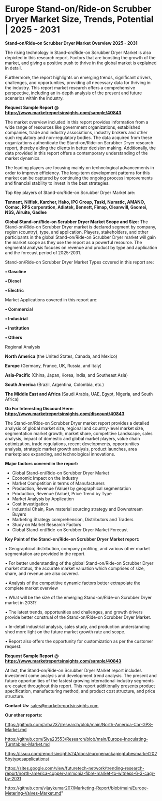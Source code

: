 # Europe Stand-on/Ride-on Scrubber Dryer Market Size, Trends, Potential | 2025 - 2031

<Strong> Stand-on/Ride-on Scrubber Dryer Market Overview 2025 - 2031</strong>

The rising technology in Stand-on/Ride-on Scrubber Dryer Market is also depicted in this research report. Factors that are boosting the growth of the market, and giving a positive push to thrive in the global market is explained in detail.

Furthermore, the report highlights on emerging trends, significant drivers, challenges, and opportunities, providing all necessary data for thriving in the industry. This report market research offers a comprehensive perspective, including an in-depth analysis of the present and future scenarios within the industry.

<strong>Request Sample Report @ <a href=https://www.marketreportsinsights.com/sample/40843>https://www.marketreportsinsights.com/sample/40843</a></strong>

The market overview included in this report provides information from a wide range of resources like government organizations, established companies, trade and industry associations, industry brokers and other such regulatory and non-regulatory bodies. The data acquired from these organizations authenticate the Stand-on/Ride-on Scrubber Dryer research report, thereby aiding the clients in better decision making. Additionally, the data provided in this report offers a contemporary understanding of the market dynamics.

The leading players are focusing mainly on technological advancements in order to improve efficiency. The long-term development patterns for this market can be captured by continuing the ongoing process improvements and financial stability to invest in the best strategies.

Top Key players of Stand-on/Ride-on Scrubber Dryer Market are:

<strong>Tennant, Nilfisk, Karcher, Hako, IPC Group, Taski, Numatic, AMANO, Comac, RPS corporation, Adiatek, Bennett, Fimap, Cleanwill, Gaomei, NSS, Airuite, Gadlee</strong>

<strong><b>Global Stand-on/Ride-on Scrubber Dryer Market Scope and Size:</b></strong>
The Stand-on/Ride-on Scrubber Dryer market is declared segment by company, region (country), type, and application. Players, stakeholders, and other participants in the global Stand-on/Ride-on Scrubber Dryer market will gain the market scope as they use the report as a powerful resource. The segmental analysis focuses on revenue and product by type and application and the forecast period of 2025-2031.

Stand-on/Ride-on Scrubber Dryer Market Types covered in this report are:

<strong>•  Gasoline

•  Diesel

•  Electric</strong>

Market Applications covered in this report are:

<strong>•  Commercial

•  Industrial

•  Institution

•  Others</strong> 

Regional Analysis

<strong>North America</strong> (the United States, Canada, and Mexico)

<strong>Europe</strong> (Germany, France, UK, Russia, and Italy)

<strong>Asia-Pacific</strong> (China, Japan, Korea, India, and Southeast Asia)

<strong>South America</strong> (Brazil, Argentina, Colombia, etc.)

<strong>The Middle East and Africa</strong> (Saudi Arabia, UAE, Egypt, Nigeria, and South Africa)

<strong>Go For Interesting Discount Here: <a href=https://www.marketreportsinsights.com/discount/40843>https://www.marketreportsinsights.com/discount/40843</a></strong>

The Stand-on/Ride-on Scrubber Dryer market report provides a detailed analysis of global market size, regional and country-level market size, segmentation market growth, market share, competitive Landscape, sales analysis, impact of domestic and global market players, value chain optimization, trade regulations, recent developments, opportunities analysis, strategic market growth analysis, product launches, area marketplace expanding, and technological innovations.

<strong><b>Major factors covered in the report:</b></strong>
<ul>
  <li>Global Stand-on/Ride-on Scrubber Dryer Market </li>
  <li>Economic Impact on the Industry</li>
  <li>Market Competition in terms of Manufacturers</li>
  <li>Production, Revenue (Value) by geographical segmentation</li>
  <li>Production, Revenue (Value), Price Trend by Type</li>
  <li>Market Analysis by Application</li>
  <li>Cost Investigation</li>
  <li>Industrial Chain, Raw material sourcing strategy and Downstream Buyers</li>
  <li>Marketing Strategy comprehension, Distributors and Traders</li>
  <li>Study on Market Research Factors</li>
  <li>Global Stand-on/Ride-on Scrubber Dryer Market Forecast</li>
</ul>

<strong><b>Key Point of the Stand-on/Ride-on Scrubber Dryer Market report:</b></strong>

• Geographical distribution, company profiling, and various other market segmentation are provided in the report.

• For better understanding of the global Stand-on/Ride-on Scrubber Dryer market status, the accurate market valuation which comprises of size, share, and revenue are also covered.

• Analysis of the competitive dynamic factors better extrapolate the complete market overview

• What will be the size of the emerging Stand-on/Ride-on Scrubber Dryer market in 2031?

• The latest trends, opportunities and challenges, and growth drivers provide better construal of the Stand-on/Ride-on Scrubber Dryer Market.

• In-detail industrial analysis, sales study, and production understanding shed more light on the future market growth rate and scope.

• Report also offers the opportunity for customization as per the customer request.

<strong>Request Sample Report @ <a href=https://www.marketreportsinsights.com/sample/40843>https://www.marketreportsinsights.com/sample/40843</a></strong>

At last, the Stand-on/Ride-on Scrubber Dryer Market report includes investment come analysis and development trend analysis. The present and future opportunities of the fastest growing international industry segments are coated throughout this report. This report additionally presents product specification, manufacturing method, and product cost structure, and price structure.

<strong>Contact Us:</strong>
sales@marketreportsinsights.com

<strong>Our other reports:</strong>

<a href=https://github.com/arha237/research/blob/main/North-America-Car-GPS-Market.md>https://github.com/arha237/research/blob/main/North-America-Car-GPS-Market.md</a>

<a href=https://github.com/Siya23553/Research/blob/main/Europe-Inoculating-Turntables-Market.md>https://github.com/Siya23553/Research/blob/main/Europe-Inoculating-Turntables-Market.md</a>

<a href=https://issuu.com/reportsinsights24/docs/europepackagingtubesmarket2025bytypesapplicationst>https://issuu.com/reportsinsights24/docs/europepackagingtubesmarket2025bytypesapplicationst</a>

<a href=https://sites.google.com/view/futuretech-network/trending-research-report/north-america-copper-ammonia-fibre-market-to-witness-6-3-cagr-by-2031>https://sites.google.com/view/futuretech-network/trending-research-report/north-america-copper-ammonia-fibre-market-to-witness-6-3-cagr-by-2031</a>

<a href=https://github.com/vijaykumar207/Marketing-Report/blob/main/Europe-Metering-Valves-Market.md>https://github.com/vijaykumar207/Marketing-Report/blob/main/Europe-Metering-Valves-Market.md</a>"
